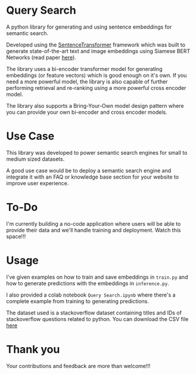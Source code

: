 # Query Search
A python library for generating and using sentence embeddings for semantic search.

Developed using the [SentenceTransformer](https://www.sbert.net/) framework which was built to generate state-of-the-art text and image embeddings using Siamese BERT Networks (read paper [here](https://arxiv.org/abs/1908.10084)).

The library uses a bi-encoder transformer model for generating embeddings (or feature vectors) which is good enough on it's own. If you need a more powerful model, the library is also capable of further performing retrieval and re-ranking using a more powerful cross encoder model.

The library also supports a Bring-Your-Own model design pattern where you can provide your own bi-encoder and cross encoder models.

# Use Case
This library was developed to power semantic search engines for small to medium sized datasets. 

A good use case would be to deploy a semantic search engine and integrate it with an FAQ or knowledge base section for your website to improve user experience.

# To-Do
I'm currently building a no-code application where users will be able to provide their data and we'll handle training and deployment. Watch this space!!!

# Usage
I've given examples on how to train and save embeddings in `train.py` and how to generate predictions with the embeddings in `inference.py`.

I also provided a colab notebook `Query Search.ipynb` where there's a complete example from training to generating predictions.

The dataset used is a stackoverflow dataset containing titles and IDs of stackoverflow questions related to python. You can download the CSV file [here](https://drive.google.com/file/d/1--LZrZlh28VxFginMRABA4gvzBMzbaOj/view?usp=sharing)

# Thank you
Your contributions and feedback are more than welcome!!!